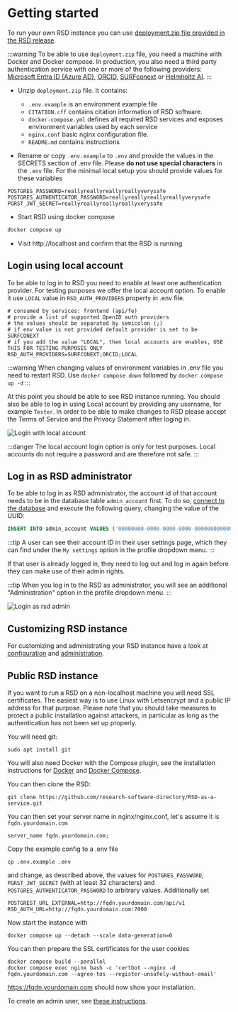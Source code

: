 # Getting started

To run your own RSD instance you can use [deployment.zip file provided in the RSD release](https://github.com/research-software-directory/RSD-as-a-service/releases).

:::warning
To be able to use `deployment.zip` file, you need a machine with Docker and Docker compose. In production, you also need a third party authentication service with one or more of the following providers: [Microsoft Entra ID (Azure AD)](/rsd-instance/configurations/#enable-microsoft-entra-id-azure-ad-authentication), [ORCID](/rsd-instance/configurations/#enable-orcid-authentication-and-coupling), [SURFconext](/rsd-instance/configurations/#enable-surfconext-authentication) or [Helmholtz AI](/rsd-instance/configurations/#enable-helmholtz-ai-authentication).
:::

- Unzip `deployment.zip` file. It contains:

  - `.env.example` is an environment example file
  - `CITATION.cff` contains citation information of RSD software.
  - `docker-compose.yml` defines all required RSD services and exposes environment variables used by each service
  - `nginx.conf` basic nginx configuration file.
  - `README.md` contains instructions

- Rename or copy `.env.example` to `.env` and provide the values in the SECRETS section of .env file. Please **do not use special characters** in the `.env` file. For the minimal local setup you should provide values for these variables

```env
POSTGRES_PASSWORD=reallyreallyreallyreallyverysafe
POSTGRES_AUTHENTICATOR_PASSWORD=reallyreallyreallyreallyverysafe
PGRST_JWT_SECRET=reallyreallyreallyreallyverysafe
```

- Start RSD using docker compose

```bash
docker compose up
```

- Visit http://localhost and confirm that the RSD is running

## Login using local account

To be able to log in to RSD you need to enable at least one authentication provider. For testing purposes we offer the local account option. To enable it use `LOCAL` value in `RSD_AUTH_PROVIDERS` property in .env file.

```env
# consumed by services: frontend (api/fe)
# provide a list of supported OpenID auth providers
# the values should be separated by semicolon (;)
# if env value is not provided default provider is set to be SURFCONEXT
# if you add the value "LOCAL", then local accounts are enables, USE THIS FOR TESTING PURPOSES ONLY
RSD_AUTH_PROVIDERS=SURFCONEXT;ORCID;LOCAL
```

:::warning
When changing values of environment variables in .env file you need to restart RSD. Use `docker compose down` followed by `docker compose up -d`
:::

At this point you should be able to see RSD instance running. You should also be able to log in using Local account by providing any username, for example `Tester`. In order to be able to make changes to RSD please accept the Terms of Service and the Privacy Statement after loging in.

![Login with local account](img/rsd-login-tester.gif)

:::danger
The local account login option is only for test purposes. Local accounts do not require a password and are therefore not safe.
:::

## Log in as RSD administrator

To be able to log in as RSD administrator, the account id of that account needs to be in the database table `admin_account` first.
To do so, [connect to the database](/rsd-instance/database/#connecting-to-the-database) and execute the following query, changing the value of the UUID:

```sql
INSERT INTO admin_account VALUES ('00000000-0000-0000-0000-000000000000');
```

:::tip
A user can see their account ID in their user settings page, which they can find under the `My settings` option in the profile dropdown menu.
:::

If that user is already logged in, they need to log out and log in again before they can make use of their admin rights.

:::tip
When you log in to the RSD as administrator, you will see an additional "Administration" option in the profile dropdown menu.
:::

![Login as rsd admin](img/rsd-login-admin.gif)

## Customizing RSD instance

For customizing and administrating your RSD instance have a look at [configuration](/rsd-instance/configurations/) and [administration](/rsd-instance/administration/).

## Public RSD instance

If you want to run a RSD on a non-localhost machine you will need SSL certificates. The easiest way is to use Linux with Letsencrypt and a public IP address for that purpose.
Please note that you should take measures to protect a public installation against attackers, in particular as long as the authentication has not been set up properly.

You will need git:

```env
sudo apt install git
```

You will also need Docker with the Compose plugin, see the installation instructions for [Docker](https://docs.docker.com/engine/install/) and [Docker Compose](https://docs.docker.com/compose/install/).

You can then clone the RSD:

```env
git clone https://github.com/research-software-directory/RSD-as-a-service.git
```

You can then set your server name in nginx/nginx.conf, let's assume it is `fqdn.yourdomain.com`

```env
server_name fqdn.yourdomain.com;
```

Copy the example config to a .env file

```env
cp .env.example .env
```

and change, as described above, the values for `POSTGRES_PASSWORD`, `PGRST_JWT_SECRET` (with at least 32 characters) and `POSTGRES_AUTHENTICATOR_PASSWORD` to arbitrary values.
Additionally set

```
POSTGREST_URL_EXTERNAL=http://fqdn.yourdomain.com/api/v1
RSD_AUTH_URL=http://fqdn.yourdomain.com:7000
```

Now start the instance with

```env
docker compose up --detach --scale data-generation=0
```

You can then prepare the SSL certificates for the user cookies

```env
docker compose build --parallel
docker compose exec nginx bash -c 'certbot --nginx -d fqdn.yourdomain.com --agree-tos --register-unsafely-without-email'
```

https://fqdn.yourdomain.com should now show your installation.

To create an admin user, see [these instructions](/documentation/rsd-instance/getting-started/#log-in-as-rsd-administrator).

